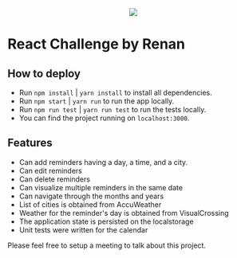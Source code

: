 <div align="center">
    <img src="https://raw.githubusercontent.com/Jobsity/ReactChallenge/main/src/assets/jobsity_logo_small.png"/>
</div>

# React Challenge by Renan


## How to deploy

 - Run `npm install` | `yarn install` to install all dependencies.
 - Run `npm start`   | `yarn run` to run the app locally.
 - Run `npm run test` | `yarn run test` to run the tests locally.
 - You can find the project running on `localhost:3000`.

## Features
- Can add reminders having a day, a time, and a city.
- Can edit reminders
- Can delete reminders
- Can visualize multiple reminders in the same date
- Can navigate through the months and years
- List of cities is obtained from AccuWeather
- Weather for the reminder's day is obtained from VisualCrossing
- The application state is persisted on the localstorage
- Unit tests were written for the calendar

Please feel free to setup a meeting to talk about this project.